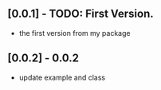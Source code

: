 ## [0.0.1] - TODO: First Version.

* the first version from my package

## [0.0.2] -  0.0.2

* update example and class
